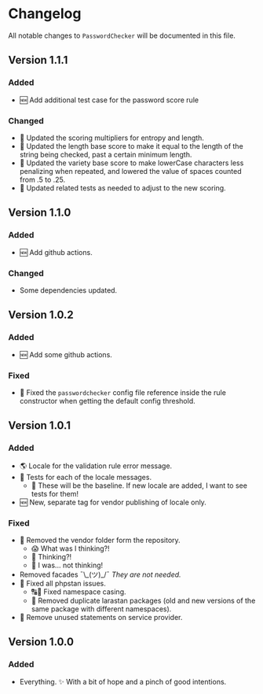 # Changelog

All notable changes to `PasswordChecker` will be documented in this file.

## Version 1.1.1
### Added
- 🆕 Add additional test case for the password score rule

### Changed
- 🔧 Updated the scoring multipliers for entropy and length.
- 🔧 Updated the length base score to make it equal to the length of the string being checked, past a certain minimum length.
- 🔧 Updated the variety base score to make lowerCase characters less penalizing when repeated, and lowered the value of spaces counted from .5 to .25.
- 🔧 Updated related tests as needed to adjust to the new scoring.

## Version 1.1.0

### Added
- 🆕 Add github actions.

### Changed
- Some dependencies updated.

## Version 1.0.2
### Added
- 🆕 Add some github actions.

### Fixed
- 🐛 Fixed the `passwordchecker` config file reference inside the rule constructor when getting the default config threshold.

## Version 1.0.1

### Added
- 🌎 Locale for the validation rule error message. 
- 🧾 Tests for each of the locale messages.
  - 🛃 These will be the baseline. If new locale are added, I want to see tests for them!
- 🆕 New, separate tag for vendor publishing of locale only.

### Fixed
- 🤣 Removed the vendor folder form the repository. 
  - 😱 What was I thinking?!  
  - 🤪 Thinking?! 
  - 🤕 I was... not thinking! 
- Removed facades ¯\\_(ツ)\_/¯ _They are not needed._
- 🎉 Fixed all phpstan issues. 
  - 🔠🔡 Fixed namespace casing.
  - 👬 Removed duplicate larastan packages (old and new versions of the same package with different namespaces).  
- 🧟 Remove unused statements on service provider. 

## Version 1.0.0

### Added
- Everything. ✨ With a bit of hope and a pinch of good intentions. 
